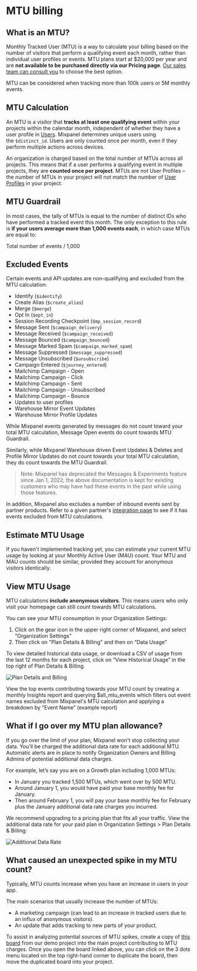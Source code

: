 # MTU billing

## What is an MTU?

Monthly Tracked User (MTU) is a way to calculate your billing based on the number of visitors that perform a qualifying event each month, rather than individual user profiles or events. MTU plans start at $20,000 per year and are **not available to be purchased directly via our Pricing page**. [Our sales team can consult you](https://mixpanel.com/contact-us/sales/) to choose the best option.

MTU can be considered when tracking more than 100k users or 5M monthly events.

## MTU Calculation

An MTU is a visitor that **tracks at least one qualifying event** within your projects within the calendar month, independent of whether they have a user profile in [Users](/docs/users#basic-features). Mixpanel determines unique users using the `$distinct_id`. Users are only counted once per month, even if they perform multiple actions across devices.

An organization is charged based on the total number of MTUs across all projects. This means that if a user performs a qualifying event in multiple projects, they are **counted once per project**. MTUs are *not* User Profiles – the number of MTUs in your project will not match the number of [User Profiles](/docs/data-structure/user-profiles) in your project.

## MTU Guardrail

In most cases, the tally of MTUs is equal to the number of distinct IDs who have performed a tracked event this month. The only exception to this rule is **if your users average more than 1,000 events each**, in which case MTUs are equal to:

Total number of events / 1,000

## Excluded Events

Certain events and API updates are non-qualifying and excluded from the MTU calculation:

- Identify (`$identify`)
- Create Alias (`$create_alias`)
- Merge (`$merge`)
- Opt In (`$opt_in`)
- Session Recording Checkpoint (`$mp_session_record`)
- Message Sent (`$campaign_delivery`)
- Message Received (`$campaign_received`)
- Message Bounced (`$campaign_bounced`)
- Message Marked Spam (`$campaign_marked_spam`)
- Message Suppressed (`$message_suppressed`)
- Message Unsubscribed (`$unsubscribe`)
- Campaign Entered (`$journey_entered`)
- Mailchimp Campaign - Open
- Mailchimp Campaign - Click
- Mailchimp Campaign - Sent
- Mailchimp Campaign - Unsubscribed
- Mailchimp Campaign - Bounce
- Updates to user profiles
- Warehouse Mirror Event Updates
- Warehouse Mirror Profile Updates 

While Mixpanel events generated by messages do not count toward your total MTU calculation, Message Open events do count towards MTU Guardrail.

Similarly, while Mixpanel Warehouse driven Event Updates & Deletes and Profile Mirror Updates do not count towards your total MTU calculation, they do count towards the MTU Guardrail. 

> Note: Mixpanel has deprecated the Messages & Experiments feature since Jan 1, 2022; the above documentation is kept for existing customers who may have had these events in the past while using those features.
> 
In addition, Mixpanel also excludes a number of inbound events sent by partner products. Refer to a given partner's [integration page](/docs/cohort-sync/integrations/airship) to see if it has events excluded from MTU calculations.

## Estimate MTU Usage

If you haven't implemented tracking yet, you can estimate your current MTU usage by looking at your Monthly Active User (MAU) count. Your MTU and MAU counts should be similar, provided they account for anonymous visitors identically.

## View MTU Usage

MTU calculations **include anonymous visitors**. This means users who only visit your homepage can still count towards MTU calculations.

You can see your MTU consumption in your Organization Settings:

1. Click on the gear icon in the upper right corner of Mixpanel, and select “Organization Settings”
2. Then click on "Plan Details & Billing" and then on “Data Usage”

To view detailed historical data usage, or download a CSV of usage from the last 12 months for each project, click on “View Historical Usage” in the top right of Plan Details & Billing.

![Plan Details and Billing](/mtu-usage-details.png)

View the top events contributing towards your MTU count by creating a monthly Insights report and querying $all_mtu_events which filters out event names excluded from Mixpanel's MTU calculation and applying a breakdown by “Event Name” (example report)

## What if I go over my MTU plan allowance?

If you go over the limit of your plan, Mixpanel won't stop collecting your data. You'll be charged the additional data rate for each additional MTU. Automatic alerts are in place to notify Organization Owners and Billing Admins of potential additional data charges.

For example, let’s say you are on a Growth plan including 1,000 MTUs:

- In January you tracked 1,500 MTUs, which went over by 500 MTU.
- Around January 1, you would have paid your base monthly fee for January.
- Then around February 1, you will pay your base monthly fee for February plus the January additional data rate charges you incurred.

We recommend upgrading to a pricing plan that fits all your traffic. View the additional data rate for your paid plan in Organization Settings > Plan Details & Billing:

![Additional Data Rate](/additional-data-rate.png)

## What caused an unexpected spike in my MTU count?

Typically, MTU counts increase when you have an increase in users in your app. 

The main scenarios that usually increase the number of MTUs:

- A marketing campaign (can lead to an increase in tracked users due to an influx of anonymous visitors).
- An update that adds tracking to new parts of your product.

To assist in analyzing potential sources of MTU spikes, create a copy of [this board](https://mixpanel.com/project/2195193/view/139237/app/boards#id=5762529) from our demo project into the main project contributing to MTU charges. Once you open the board linked above, you can click on the 3 dots menu located on the top right-hand corner to duplicate the board, then move the duplicated board into your project.  
